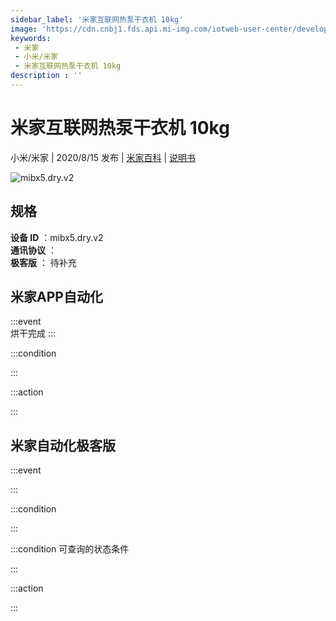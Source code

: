 ```yaml
---
sidebar_label: '米家互联网热泵干衣机 10kg'
image: 'https://cdn.cnbj1.fds.api.mi-img.com/iotweb-user-center/developer_1679071135835P4mf4Hk6.png?GalaxyAccessKeyId=AKVGLQWBOVIRQ3XLEW&Expires=9223372036854775807&Signature=L4w8Kzz/2Ar0SDJlE7JgUFtovqc='
keywords: 
 - 米家
 - 小米/米家
 - 米家互联网热泵干衣机 10kg
description : ''
---
```

# 米家互联网热泵干衣机 10kg

小米/米家 | 2020/8/15 发布 | [米家百科](https://home.mi.com/webapp/content/baike/product/index.html?model=mibx5.dry.v2) | [说明书](https://home.mi.com/views/introduction.html?model=mibx5.dry.v2&region=cn)

![mibx5.dry.v2](https://cdn.cnbj1.fds.api.mi-img.com/iotweb-user-center/developer_1679071135835P4mf4Hk6.png?GalaxyAccessKeyId=AKVGLQWBOVIRQ3XLEW&Expires=9223372036854775807&Signature=L4w8Kzz/2Ar0SDJlE7JgUFtovqc=)

## 规格  
> 
**设备 ID** ：mibx5.dry.v2  
**通讯协议** ：  
**极客版**  ： 待补充 


## 米家APP自动化  

:::event  
烘干完成
:::

:::condition  

:::

:::action   

:::

## 米家自动化极客版  

:::event  

:::

:::condition  

:::

:::condition 可查询的状态条件  

:::

:::action  

:::

        
